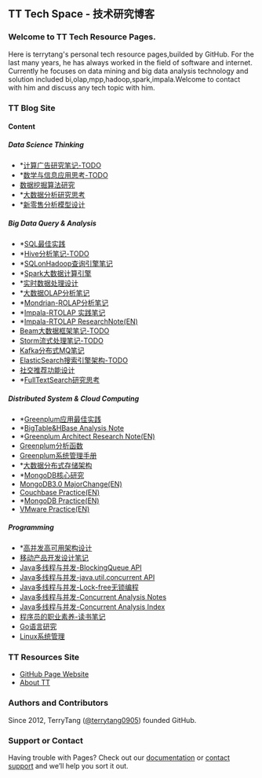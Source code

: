 TT Tech Space - 技术研究博客
--------------------------

### Welcome to TT Tech Resource Pages.
Here is terrytang's personal tech resource pages,builded by GitHub. For the last many years, he has always worked in the field of software and internet.
Currently he focuses on data mining and big data analysis technology and solution included bi,olap,mpp,hadoop,spark,impala.Welcome to contact with him and discuss any tech topic with him.

### TT Blog Site

#### Content


##### Data Science Thinking

- *[计算广告研究笔记-TODO](https://github.com/terrytang0905/TT_Tech_Space/blob/resource/blogs/2017-07-01-compute-adverting-note.md)
- *[数学与信息应用思考-TODO](https://github.com/terrytang0905/TT_Tech_Space/blob/resource/blogs/2017-05-10-information-mathmatic-thinking.md)
- [数据挖掘算法研究](https://github.com/terrytang0905/TT_Tech_Space/blob/resource/blogs/2015-12-01-data-mining-algorithm-note.md)
- *[大数据分析研究思考](https://github.com/terrytang0905/TT_Tech_Space/blob/resource/blogs/2015-11-08-bigdata-analysis-thinking.md)
- *[新零售分析模型设计](https://github.com/terrytang0905/TT_Tech_Space/blob/resource/blogs/2017-04-16-new-retail-anlysis-design-note.md)

##### Big Data Query & Analysis

- *[SQL最佳实践](https://github.com/terrytang0905/TT_Tech_Space/blob/resource/blogs/2017-07-20-sql-best-practice.md)
- *[Hive分析笔记-TODO](https://github.com/terrytang0905/TT_Tech_Space/blob/resource/blogs/2017-06-08-hive-analysis-note.md)
- *[SQLonHadoop查询引擎笔记](https://github.com/terrytang0905/TT_Tech_Space/blob/resource/blogs/2017-04-04-sqlonhadoop-anlysis-note.md)
- *[Spark大数据计算引擎](https://github.com/terrytang0905/TT_Tech_Space/blob/resource/blogs/2017-03-29-spark-bigdata-arch-note.md)
- *[实时数据处理设计](https://github.com/terrytang0905/TT_Tech_Space/blob/resource/blogs/2017-03-27-realtime-dataprocess-architect-note.md)
- *[大数据OLAP分析笔记](https://github.com/terrytang0905/TT_Tech_Space/blob/resource/blogs/2017-02-01-bigdata-olap-anlysis-note.md)
- *[Mondrian-ROLAP分析笔记](https://github.com/terrytang0905/TT_Tech_Space/blob/resource/blogs/2017-01-31-mondrian-olap-analysis-note.md)
- *[Impala-RTOLAP 实践笔记](https://github.com/terrytang0905/TT_Tech_Space/blob/resource/blogs/2016-12-13-impala-rtolap-practice-note.md)
- *[Impala-RTOLAP ResearchNote(EN)](https://github.com/terrytang0905/TT_Tech_Space/blob/resource/blogs/2016-12-12-impala-rtolap-research-note.md)
- [Beam大数据框架笔记-TODO](https://github.com/terrytang0905/TT_Tech_Space/blob/resource/blogs/2017-01-12-apache-beam-research-note.md)
- [Storm流式处理笔记-TODO](https://github.com/terrytang0905/TT_Tech_Space/blob/resource/blogs/2017-01-11-storm-streaming-research-note.md)
- [Kafka分布式MQ笔记](https://github.com/terrytang0905/TT_Tech_Space/blob/resource/blogs/2017-01-10-kafka-research-note.md)
- [ElasticSearch搜索引擎架构-TODO](https://github.com/terrytang0905/TT_Tech_Space/blob/resource/blogs/2017-01-06-elasticsearch-search-engine-architect-note.md)
- [社交推荐功能设计](https://github.com/terrytang0905/TT_Tech_Space/blob/resource/blogs/2015-05-13-sns-recommendation-design.md)
- *[FullTextSearch研究思考](https://github.com/terrytang0905/TT_Tech_Space/blob/resource/blogs/2014-12-20-fulltext-search-design-thinking.md)

##### Distributed System & Cloud Computing

- *[Greenplum应用最佳实践](https://github.com/terrytang0905/TT_Tech_Space/blob/resource/blogs/2017-05-28-greenplum-best-practice-note.md)
- *[BigTable&HBase Analysis Note](https://github.com/terrytang0905/TT_Tech_Space/blob/resource/blogs/2017-03-12-bigtable&hbase-analysis-note.md)
- *[Greenplum Architect Research Note(EN)](https://github.com/terrytang0905/TT_Tech_Space/blob/resource/blogs/2017-02-11-greenplum-arch-design-note.md)
- [Greenplum分析函数](https://github.com/terrytang0905/TT_Tech_Space/blob/resource/blogs/2016-07-30-greenplum-analysis-function.md)
- [Greenplum系统管理手册](https://github.com/terrytang0905/TT_Tech_Space/blob/resource/blogs/2016-04-15-greenplum-system-admin-guide.md)
- *[大数据分布式存储架构](https://github.com/terrytang0905/TT_Tech_Space/blob/resource/blogs/2017-01-22-bigdata-database-architect-research-note.md)
- *[MongoDB核心研究](https://github.com/terrytang0905/TT_Tech_Space/blob/resource/blogs/2016-02-28-mongodb-internal.md)
- [MongoDB3.0 MajorChange(EN)](https://github.com/terrytang0905/TT_Tech_Space/blob/resource/blogs/2015-10-11-mongodb3.0-major-release.md)
- [Couchbase Practice(EN)](https://github.com/terrytang0905/TT_Tech_Space/blob/resource/blogs/2014-11-05-couchbase-practice.md)
- *[MongoDB Practice(EN)](https://github.com/terrytang0905/TT_Tech_Space/blob/resource/blogs/2014-11-05-mongodb-practice.md) 
- [VMware Practice(EN)](https://github.com/terrytang0905/TT_Tech_Space/blob/resource/blogs/2012-05-23-vmware-practice.md)

##### Programming

- *[高并发高可用架构设计](https://github.com/terrytang0905/TT_Tech_Space/blob/resource/blogs/2017-03-25-scalable-web-architect-note.md)
- [移动产品开发设计笔记](https://github.com/terrytang0905/TT_Tech_Space/blob/resource/blogs/2015-01-08-cloud-product-design-note.md)
- [Java多线程与并发-BlockingQueue API](https://github.com/terrytang0905/TT_Tech_Space/blob/resource/blogs/2016-04-27-java_concurrent_blocking_queue_note.md)
- [Java多线程与并发-java.util.concurrent API](https://github.com/terrytang0905/TT_Tech_Space/blob/resource/blogs/2016-04-27-java_concurrent_api_note.md)
- [Java多线程与并发-Lock-free无锁编程](https://github.com/terrytang0905/TT_Tech_Space/blob/resource/blogs/2016-04-11-java_lock_free_program_note.md)
- [Java多线程与并发-Concurrent Analysis Notes](https://github.com/terrytang0905/TT_Tech_Space/blob/resource/blogs/2016-04-11-java_concurrent_analysis_note.md)
- [Java多线程与并发-Concurrent Analysis Index](https://github.com/terrytang0905/TT_Tech_Space/blob/resource/blogs/2016-04-09-java_concurrent_analysis_map.md)
- [程序员的职业素养-读书笔记](https://github.com/terrytang0905/TT_Tech_Space/blob/resource/blogs/2015-11-07-professional-programmer.md)
- [Go语言研究](https://github.com/terrytang0905/TT_Tech_Space/blob/resource/blogs/2015-05-12-go-language-design.md)
- [Linux系统管理](https://github.com/terrytang0905/TT_Tech_Space/blob/resource/blogs/2016-06-30-linux_system_management.md)


### TT Resources Site
- [GitHub Page Website](http://terrytang0905.github.io/TT_Tech_Space/)
- [About TT](About.md) 

### Authors and Contributors
Since 2012, TerryTang ([@terrytang0905](https://github.com/terrytang0905)) founded GitHub. 


### Support or Contact
Having trouble with Pages? Check out our [documentation](https://help.github.com/pages) or [contact support](https://github.com/contact) and we’ll help you sort it out.
